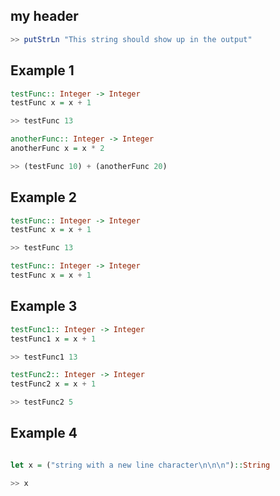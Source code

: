 ## my header

``` haskell
>> putStrLn "This string should show up in the output"

```
## Example 1

``` haskell
testFunc:: Integer -> Integer
testFunc x = x + 1

>> testFunc 13

anotherFunc:: Integer -> Integer
anotherFunc x = x * 2

>> (testFunc 10) + (anotherFunc 20)

```

## Example 2

``` haskell
testFunc:: Integer -> Integer
testFunc x = x + 1

>> testFunc 13

testFunc:: Integer -> Integer
testFunc x = x + 1
```

## Example 3

``` haskell
testFunc1:: Integer -> Integer
testFunc1 x = x + 1

>> testFunc1 13

testFunc2:: Integer -> Integer
testFunc2 x = x + 1

>> testFunc2 5
```

## Example 4

``` haskell

let x = ("string with a new line character\n\n\n")::String

>> x

```

